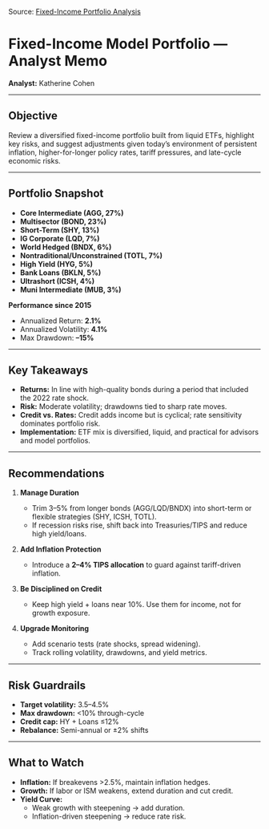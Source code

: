 Source: [Fixed-Income Portfolio Analysis](https://github.com/katcohen/fixed-income-risk-portfolio/blob/main/python/src/fi_model_portfolio.py)

# Fixed-Income Model Portfolio — Analyst Memo  
**Analyst:** Katherine Cohen  

---

## Objective  
Review a diversified fixed-income portfolio built from liquid ETFs, highlight key risks, and suggest adjustments given today’s environment of persistent inflation, higher-for-longer policy rates, tariff pressures, and late-cycle economic risks.  

---

## Portfolio Snapshot  
- **Core Intermediate (AGG, 27%)**  
- **Multisector (BOND, 23%)**  
- **Short-Term (SHY, 13%)**  
- **IG Corporate (LQD, 7%)**  
- **World Hedged (BNDX, 6%)**  
- **Nontraditional/Unconstrained (TOTL, 7%)**  
- **High Yield (HYG, 5%)**  
- **Bank Loans (BKLN, 5%)**  
- **Ultrashort (ICSH, 4%)**  
- **Muni Intermediate (MUB, 3%)**

**Performance since 2015**  
- Annualized Return: **2.1%**  
- Annualized Volatility: **4.1%**  
- Max Drawdown: **–15%**  

---

## Key Takeaways  
- **Returns:** In line with high-quality bonds during a period that included the 2022 rate shock.  
- **Risk:** Moderate volatility; drawdowns tied to sharp rate moves.  
- **Credit vs. Rates:** Credit adds income but is cyclical; rate sensitivity dominates portfolio risk.  
- **Implementation:** ETF mix is diversified, liquid, and practical for advisors and model portfolios.  

---

## Recommendations  
1. **Manage Duration**  
   - Trim 3–5% from longer bonds (AGG/LQD/BNDX) into short-term or flexible strategies (SHY, ICSH, TOTL).  
   - If recession risks rise, shift back into Treasuries/TIPS and reduce high yield/loans.  

2. **Add Inflation Protection**  
   - Introduce a **2–4% TIPS allocation** to guard against tariff-driven inflation.  

3. **Be Disciplined on Credit**  
   - Keep high yield + loans near 10%. Use them for income, not for growth exposure.  

4. **Upgrade Monitoring**  
   - Add scenario tests (rate shocks, spread widening).  
   - Track rolling volatility, drawdowns, and yield metrics.  

---

## Risk Guardrails  
- **Target volatility:** 3.5–4.5%  
- **Max drawdown:** <10% through-cycle  
- **Credit cap:** HY + Loans ≤12%  
- **Rebalance:** Semi-annual or ±2% shifts  

---

## What to Watch  
- **Inflation:** If breakevens >2.5%, maintain inflation hedges.  
- **Growth:** If labor or ISM weakens, extend duration and cut credit.  
- **Yield Curve:**  
  - Weak growth with steepening → add duration.  
  - Inflation-driven steepening → reduce rate risk.  

